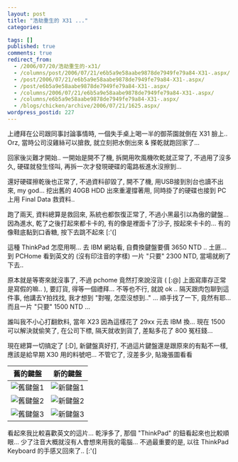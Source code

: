 ```yaml
---
layout: post
title: "浩劫重生的 X31 ..."
categories:

tags: []
published: true
comments: true
redirect_from:
  - /2006/07/20/浩劫重生的-x31/
  - /columns/post/2006/07/21/e6b5a9e58aabe9878de7949fe79a84-X31-.aspx/
  - /post/2006/07/21/e6b5a9e58aabe9878de7949fe79a84-X31-.aspx/
  - /post/e6b5a9e58aabe9878de7949fe79a84-X31-.aspx/
  - /columns/2006/07/21/e6b5a9e58aabe9878de7949fe79a84-X31-.aspx/
  - /columns/e6b5a9e58aabe9878de7949fe79a84-X31-.aspx/
  - /blogs/chicken/archive/2006/07/21/1625.aspx/
wordpress_postid: 227
---
```


上禮拜在公司跟同事討論事情時, 一個失手桌上喝一半的御茶園就倒在 X31 臉上.. Orz, 當時公司沒雞絲可以搶救, 就立刻把水倒出來 & 搽乾就跑回家了...

回家後災難才開始.. 一開始是開不了機, 拆開用吹風機吹乾就正常了, 不過用了沒多久, 硬碟就發生怪叫, 再拆一次才發現硬碟的電路板進水沒擦到...

還好硬碟擦乾後也正常了, 不過資料卻毀了, 開不了機, 用USB接到別台也讀不出來, my god... 挖出舊的 40GB HDD 出來重灌撐著用, 同時掛了的硬碟也接到 PC 上用 Final Data 救資料..

跑了兩天, 資料總算是救回來, 系統也都恢復正常了, 不過小黑最引以為傲的鍵盤... 因為進水, 乾了之後打起來都卡卡的, 有的像是裡面卡了沙子, 按起來卡卡的... 有的像鞋底黏到口香糖, 按下去跳不起來 [:'(]

這種 ThinkPad 怎麼用啊... 去 IBM 網站看, 自費換鍵盤要價 3650 NTD .. 土匪... 到 PCHome 看到英文的 (沒有印注音的字樣) 一片 "只要" 2300 NTD, 當場就刷了下去..

原本就是等寄來就沒事了, 不過 pchome 竟然打來說沒貨 ( [:@] 上面寫庫存正常是寫假的嘛.. ), 要訂貨, 得等一個禮拜... 不等也不行, 就說 ok .. 隔天跟肉包聊到這件事, 他講去Y拍找找, 我才想到 "對喔, 怎麼沒想到.." ... 順手找了一下, 竟然有耶... 而且一片 "只要" 1500 NTD ...

誰叫我不小心打翻飲料, 當年 X23 因為這樣花了 29xx 元去 IBM 換... 現在 1500 可以解決就偷笑了, 在公司下標, 隔天就收到貨了, 差點多花了 800 冤枉錢...

現在總算一切搞定了 [:D], 新鍵盤真好打, 不過這片鍵盤還是跟原來的有點不一樣, 應該是給早期 X30 用的料號吧... 不管它了, 沒差多少, 貼幾張圖看看

| 舊的鍵盤 | 新的鍵盤 |
|----------|----------|
| ![舊鍵盤1](/wp-content/be-files/X31KB01.jpg) | ![新鍵盤1](/wp-content/be-files/X31KB04.jpg) |
| ![舊鍵盤2](/wp-content/be-files/X31KB02.jpg) | ![新鍵盤2](/wp-content/be-files/X31KB05.jpg) |
| ![舊鍵盤3](/wp-content/be-files/X31KB03.jpg) | ![新鍵盤3](/wp-content/be-files/X31KB06.jpg) |

看起來我比較喜歡英文的這片... 乾淨多了, 那個 "ThinkPad" 的鈕看起來也比較順眼... 少了注音大概就沒有人會想來用我的電腦... 不過最重要的是, 以往 ThinkPad Keyboard 的手感又回來了.. [:'(]
